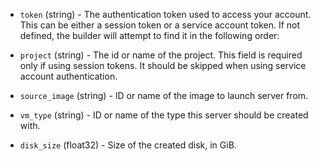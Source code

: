 <!-- Code generated from the comments of the Config struct in builder/hyperone/config.go; DO NOT EDIT MANUALLY -->

-   `token` (string) - The authentication token used to access your account.
This can be either a session token or a service account token.
If not defined, the builder will attempt to find it in the following order:

-   `project` (string) - The id or name of the project. This field is required
only if using session tokens. It should be skipped when using service
account authentication.

-   `source_image` (string) - ID or name of the image to launch server from.

-   `vm_type` (string) - ID or name of the type this server should be created with.

-   `disk_size` (float32) - Size of the created disk, in GiB.
